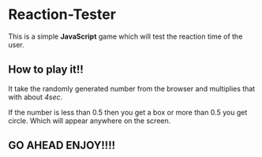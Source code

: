 # Reaction-Tester

This is a simple **JavaScript** game which will test the reaction time of the user.

## How to play it!!

It take the randomly generated number from the browser and multiplies that with about _4sec_.

If the number is less than 0.5 then you get a box or more than 0.5 you get circle.
Which will appear anywhere on the screen.

## GO AHEAD ENJOY!!!!


